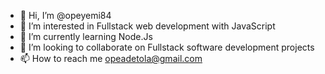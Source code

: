 - 👋 Hi, I’m @opeyemi84
- 👀 I’m interested in Fullstack web development with JavaScript
- 🌱 I’m currently learning Node.Js
- 💞️ I’m looking to collaborate on Fullstack software development projects
- 📫 How to reach me opeadetola@gmail.com

<!---
opeyemi84/opeyemi84 is a ✨ special ✨ repository because its `README.md` (this file) appears on your GitHub profile.
You can click the Preview link to take a look at your changes.
--->
